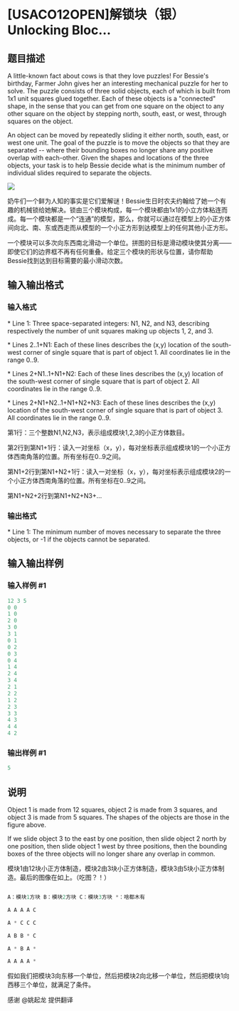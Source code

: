 # [USACO12OPEN]解锁块（银）Unlocking Bloc…

## 题目描述

A little-known fact about cows is that they love puzzles! For Bessie's birthday, Farmer John gives her an interesting mechanical puzzle for her to solve. The puzzle consists of three solid objects, each of which is built from 1x1 unit squares glued together. Each of these objects is a "connected" shape, in the sense that you can get from one square on the object to any other square on the object by stepping north, south, east, or west, through squares on the object.

An object can be moved by repeatedly sliding it either north, south, east, or west one unit. The goal of the puzzle is to move the objects so that they are separated -- where their bounding boxes no longer share any positive overlap with each-other. Given the shapes and locations of the three objects, your task is to help Bessie decide what is the minimum number of individual slides required to separate the objects.

![](http://www.usaco.org/current/data/fig\_unlock.png)

奶牛们一个鲜为人知的事实是它们爱解谜！Bessie生日时农夫约翰给了她一个有趣的机械锁给她解决。锁由三个模块构成，每一个模块都由1x1的小立方体粘连而成。每一个模块都是一个“连通”的模型，那么，你就可以通过在模型上的小正方体间向北、南、东或西走而从模型的一个小正方形到达模型上的任何其他小正方形。

一个模块可以多次向东西南北滑动一个单位。拼图的目标是滑动模块使其分离——即使它们的边界框不再有任何重叠。给定三个模块的形状与位置，请你帮助Bessie找到达到目标需要的最小滑动次数。

## 输入输出格式

### 输入格式

\* Line 1: Three space-separated integers: N1, N2, and N3, describing respectively the number of unit squares making up objects 1, 2, and 3.

\* Lines 2..1+N1: Each of these lines describes the (x,y) location of the south-west corner of single square that is part of object 1. All coordinates lie in the range 0..9.

\* Lines 2+N1..1+N1+N2: Each of these lines describes the (x,y) location of the south-west corner of single square that is part of object 2. All coordinates lie in the range 0..9.

\* Lines 2+N1+N2..1+N1+N2+N3: Each of these lines describes the (x,y) location of the south-west corner of single square that is part of object 3. All coordinates lie in the range 0..9.

第1行：三个整数N1,N2,N3，表示组成模块1,2,3的小正方体数目。

第2行到第N1+1行：读入一对坐标（x，y），每对坐标表示组成模块1的一个小正方体西南角落的位置。所有坐标在0..9之间。

第N1+2行到第N1+N2+1行：读入一对坐标（x，y），每对坐标表示组成模块2的一个小正方体西南角落的位置。所有坐标在0..9之间。

第N1+N2+2行到第N1+N2+N3+…

### 输出格式

\* Line 1: The minimum number of moves necessary to separate the three objects, or -1 if the objects cannot be separated.

## 输入输出样例

### 输入样例 #1

```cpp
12 3 5 
0 0 
1 0 
2 0 
3 0 
3 1 
0 1 
0 2 
0 3 
0 4 
1 4 
2 4 
3 4 
2 1 
2 2 
1 2 
2 3 
3 3 
4 3 
4 4 
4 2 

```
### 输出样例 #1

```cpp
5 

```
## 说明

Object 1 is made from 12 squares, object 2 is made from 3 squares, and object 3 is made from 5 squares. The shapes of the objects are those in the figure above.

If we slide object 3 to the east by one position, then slide object 2 north by one position, then slide object 1 west by three positions, then the bounding boxes of the three objects will no longer share any overlap in common.

模块1由12块小正方体制造，模块2由3块小正方体制造，模块3由5块小正方体制造。最后的图像在如上。（吃图？！）

```cpp

A：模块1方块 B：模块2方块 C：模块3方块 *：啥都木有

A A A A C

A * C C C

A B B * C

A * B A *

A A A A *

```

假如我们把模块3向东移一个单位，然后把模块2向北移一个单位，然后把模块1向西移三个单位，就满足了条件。

感谢 @姚起龙 提供翻译

